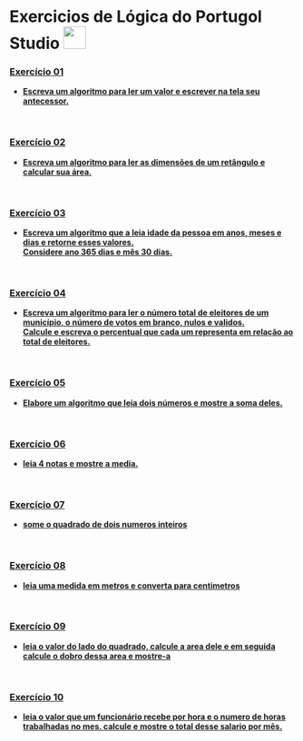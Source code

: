 # Exercicios de Lógica do Portugol Studio <img height="40" width="40" src="https://user-images.githubusercontent.com/54821932/135734552-aa00d62e-973b-4280-8017-c2ecc13e3692.png"/>
<h3><a href="https://github.com/MarinhoCM/Others/blob/main/Exercicios_logica/Exec001_antecessor.por"><strong>Exercício 01</strong></h3>
<ul>
  <li><strong>Escreva um algoritmo para ler um valor e escrever na tela seu antecessor.</strong></li>
</ul><br>
<h3><a href="https://github.com/MarinhoCM/Others/blob/main/Exercicios_logica/Exec002_areaRetangulo.por"><strong>Exercício 02</strong></h3>
<ul>
  <li><strong>Escreva um algoritmo para ler as dimensões de um retângulo e calcular sua área.</strong></li>
</ul><br>
<h3><a href="https://github.com/MarinhoCM/Others/blob/main/Exercicios_logica/Exec003_calculaIdade.por"><strong>Exercício 03</strong></h3>
<ul>
  <li><strong>Escreva um algoritmo que a leia idade da pessoa em anos, meses e dias e retorne esses valores.<br>Considere ano 365 dias e mês 30 dias.</strong></li>
</ul><br>
<h3><a href="https://github.com/MarinhoCM/Others/blob/main/Exercicios_logica/Exec004_CalculaVotos.por"><strong>Exercício 04</strong></h3>
<ul>
  <li><strong>Escreva um algoritmo para ler o número total de eleitores de um município, o número de votos em branco, nulos e validos.
    <br>Calcule e escreva o percentual que cada um representa em relação ao total de eleitores.</strong></li>
</ul><br>
<h3><a href="https://github.com/MarinhoCM/Others/blob/main/Exercicios_logica/Exec005_soma.por"><strong>Exercício 05</strong></h3>
<ul>
  <li><strong>Elabore um algoritmo que leia dois números e mostre a soma deles.
</ul><br>
<h3><a href="https://github.com/MarinhoCM/Others/blob/main/Exercicios_logica/Exec006_media.por"><strong>Exercício 06</strong></h3>
<ul>
  <li><strong> leia 4 notas e mostre a media.
</ul><br>
<h3><a href="https://github.com/MarinhoCM/Others/blob/main/Exercicios_logica/Exec007_soma_quadrado.por"><strong>Exercício 07</strong></h3>
<ul>
  <li><strong>some o quadrado de dois numeros inteiros
</ul><br>
<h3><a href="https://github.com/MarinhoCM/Others/blob/main/Exercicios_logica/Exec008_metros_para_centimetros.por"><strong>Exercício 08</strong></h3>
<ul>
  <li><strong>leia uma medida em metros e converta para centimetros
</ul><br>
<h3><a href="https://github.com/MarinhoCM/Others/blob/main/Exercicios_logica/Exec009_mostra_dobro_de_area.por"><strong>Exercício 09</strong></h3>
<ul>
  <li><strong>leia o valor do lado do quadrado, calcule a area dele e em seguida calcule o dobro dessa area e mostre-a
</ul><br>
<h3><a href="https://github.com/MarinhoCM/Others/blob/main/Exercicios_logica/Exec010_descobre_salario.por"><strong>Exercício 10</strong></h3>
<ul>
  <li><strong>leia o valor que um funcionário recebe por hora e o numero de horas trabalhadas no mes. calcule e mostre o total desse salario por mês.
</ul><br>
